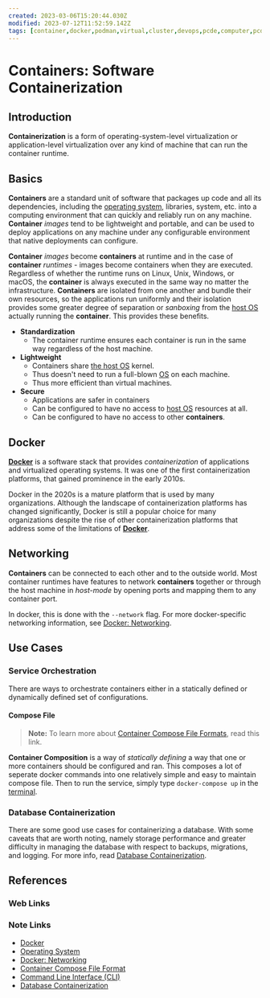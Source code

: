 ```yaml
---
created: 2023-03-06T15:20:44.030Z
modified: 2023-07-12T11:52:59.142Z
tags: [container,docker,podman,virtual,cluster,devops,pcde,computer,pcde,module10]
---
```

# Containers: Software Containerization

## Introduction

**Containerization** is a form of operating-system-level virtualization or
application-level virtualization over any kind of
machine that can run the container runtime.

## Basics

**Containers** are a standard unit of software that packages up code and
all its dependencies,
including the [operating system][-os], libraries, system, etc. into
a computing environment that can quickly and reliably run on any machine.
**Container** *images* tend to be lightweight and portable, and can be used to
deploy applications on any machine under any configurable environment that
native deployments can configure.

**Container** *images* become **containers** at runtime and
in the case of **container** *runtimes* -
images become containers when they are executed.
Regardless of whether the runtime runs on Linux, Unix, Windows, or macOS,
the **container** is always executed in the same way no matter the infrastructure.
**Containers** are isolated from one another and bundle their own resources,
so the applications run uniformly and their isolation provides some
greater degree of separation or *sanboxing* from
the [host OS][-os] actually running the **container**.
This provides these benefits.

* **Standardization**
  * The container runtime ensures each container is run in the same way
    regardless of the host machine.
* **Lightweight**
  * Containers share [the host OS][-os] kernel.
  * Thus doesn't need to run a full-blown [OS][-os] on each machine.
  * Thus more efficient than virtual machines.
* **Secure**
  * Applications are safer in containers
  * Can be configured to have no access to [host OS][-os] resources at all.
  * Can be configured to have no access to other **containers**.

## Docker

[**Docker**][-docker] is a software stack that
provides *containerization* of applications and virtualized operating systems.
It was one of the first containerization platforms,
that gained prominence in the early 2010s.

Docker in the 2020s is a mature platform that is used by many organizations.
Although the landscape of containerization platforms has changed significantly,
Docker is still a popular choice for many organizations despite
the rise of other containerization platforms that address some of the
limitations of [**Docker**][-docker].

## Networking

**Containers** can be connected to each other and to the outside world.
Most container runtimes have features to network **containers** together or
through the host machine in *host-mode* by opening ports and
mapping them to any container port.

In docker, this is done with the `--network` flag.
For more docker-specific networking information,
see [Docker: Networking][-docker-net].

## Use Cases

### Service Orchestration

There are ways to orchestrate containers either in a statically defined or
dynamically defined set of configurations.

#### Compose File

>**Note:** To learn more about [Container Compose File Formats][-cont-comp],
>read this link.

**Container Composition** is a way of *statically defining* a way that
one or more containers should be configured and ran.
This composes a lot of seperate docker commands into one relatively simple and
easy to maintain compose file.
Then to run the service, simply type `docker-compose up` in the [terminal][-cli].

### Database Containerization

There are some good use cases for containerizing a database.
With some caveats that are worth noting,
namely storage performance and greater difficulty in managing the database with
respect to backups, migrations, and logging.
For more info, read [Database Containerization][-db-cont].

## References

### Web Links

<!-- Hidden References -->

### Note Links

* [Docker][-docker]
* [Operating System][-os]
* [Docker: Networking][-docker-net]
* [Container Compose File Format][-cont-comp]
* [Command Line Interface (CLI)][-cli]
* [Database Containerization][-db-cont]

<!-- Hidden References -->
[-docker]: ./docker.md "Docker"
[-os]: ./os.md "Operating System"
[-docker-net]: ./docker.md#docker-networking "Docker: Networking"
[-cont-comp]: container-compose.md "Container Compose File Format"
[-cli]: cli.md "Command Line Interface (CLI)"
[-db-cont]: database-containerization.md "Database Containerization"
